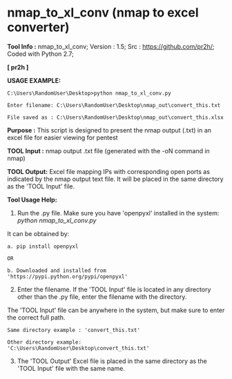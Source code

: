 # nmap_to_xl_conv (nmap to excel converter)

<b>Tool Info :</b> nmap_to_xl_conv; Version : 1.5; Src : https://github.com/pr2h/; Coded with Python 2.7;

<b>[ pr2h ]</b>

<b>USAGE EXAMPLE:</b>

	C:\Users\RandomUser\Desktop>python nmap_to_xl_conv.py

	Enter filename: C:\Users\RandomUser\Desktop\nmap_out\convert_this.txt

	File saved as : C:\Users\RandomUser\Desktop\nmap_out\convert_this.xlsx

<b>Purpose    :</b> This script is designed to present the nmap output (.txt) in an excel file for easier viewing for pentest

<b>TOOL Input :</b> nmap output .txt file (generated with the -oN command in nmap)

<b>TOOL Output:</b> Excel file mapping IPs with corresponding open ports as indicated by the nmap output text file.
			 It will be placed in the same directory as the 'TOOL Input' file.

<b>Tool Usage Help:</b>

1. Run the .py file. Make sure you have 'openpyxl' installed in the system: <i>python nmap_to_xl_conv.py</i>

It can be obtained by:

	a. pip install openpyxl
	
	OR

	b. Downloaded and installed from 'https://pypi.python.org/pypi/openpyxl'

2. Enter the filename. If the 'TOOL Input' file is located in any directory other than the .py file, enter the filename with the directory.

The 'TOOL Input' file can be anywhere in the system, but make sure to enter the correct full path.

	Same directory example : 'convert_this.txt'

	Other directory example: 'C:\Users\RandomUser\Desktop\convert_this.txt'

3. The 'TOOL Output' Excel file is placed in the same directory as the 'TOOL Input' file with the same name.
